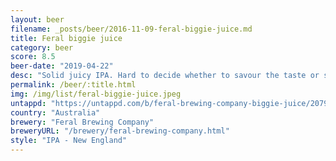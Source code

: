 ```yaml
---
layout: beer
filename: _posts/beer/2016-11-09-feral-biggie-juice.md
title: Feral biggie juice
category: beer
score: 8.5
beer-date: "2019-04-22"
desc: "Solid juicy IPA. Hard to decide whether to savour the taste or smash it down"
permalink: /beer/:title.html
img: /img/list/feral-biggie-juice.jpeg
untappd: "https://untappd.com/b/feral-brewing-company-biggie-juice/2079327"
country: "Australia"
brewery: "Feral Brewing Company"
breweryURL: "/brewery/feral-brewing-company.html"
style: "IPA - New England"
---
```

